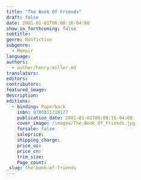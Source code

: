 ```yaml
---
title: "The Book Of Friends"
draft: false
date: 2001-01-01T06:00:16-04:00
show_in_forthcoming: false
subtitle:
genre: Nonfiction
subgenre:
  - Memoir
language:
authors:
  - author/henry-miller.md
translators:
editors:
contributors:
featured_image:
description:
editions:
  - binding: Paperback
    isbn: 9780811218177
    publication_date: 2001-01-01T06:00:16-04:00
    cover_image: /images/The_Book_Of_Friends.jpg
    forsale: false
    saleprice:
    shipping_charge:
    price_us:
    price_cn:
    trim_size:
    Page_count:
_slug: the-book-of-friends
---
```

